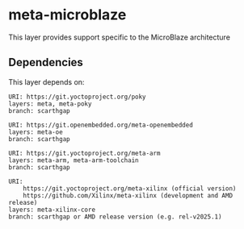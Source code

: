 # meta-microblaze

This layer provides support specific to the MicroBlaze architecture

## Dependencies

This layer depends on:

	URI: https://git.yoctoproject.org/poky
	layers: meta, meta-poky
	branch: scarthgap

	URI: https://git.openembedded.org/meta-openembedded
	layers: meta-oe
	branch: scarthgap

	URI: https://git.yoctoproject.org/meta-arm
	layers: meta-arm, meta-arm-toolchain
	branch: scarthgap

	URI:
        https://git.yoctoproject.org/meta-xilinx (official version)
        https://github.com/Xilinx/meta-xilinx (development and AMD release)
	layers: meta-xilinx-core
	branch: scarthgap or AMD release version (e.g. rel-v2025.1)
